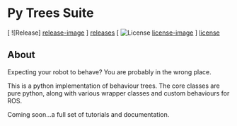 # Py Trees Suite

[ ![Release] [release-image] ] [releases]
[ ![License] [license-image] ] [license]

[release-image]: http://img.shields.io/badge/release-0.4.0-blue.svg?style=plastic
[releases]: https://github.com/IntelRealSense/librealsense

[license-image]: https://img.shields.io/pypi/l/Django.svg?style=plastic
[license]: LICENSE

## About

Expecting your robot to behave? You are probably in the wrong place.

This is a python implementation of behaviour trees. The core classes are pure python, along with various wrapper classes and custom behaviours for ROS.

Coming soon...a full set of tutorials and documentation.

